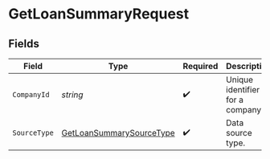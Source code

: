 # GetLoanSummaryRequest


## Fields

| Field                                                                           | Type                                                                            | Required                                                                        | Description                                                                     | Example                                                                         |
| ------------------------------------------------------------------------------- | ------------------------------------------------------------------------------- | ------------------------------------------------------------------------------- | ------------------------------------------------------------------------------- | ------------------------------------------------------------------------------- |
| `CompanyId`                                                                     | *string*                                                                        | :heavy_check_mark:                                                              | Unique identifier for a company.                                                | 8a210b68-6988-11ed-a1eb-0242ac120002                                            |
| `SourceType`                                                                    | [GetLoanSummarySourceType](../../models/operations/GetLoanSummarySourceType.md) | :heavy_check_mark:                                                              | Data source type.                                                               |                                                                                 |